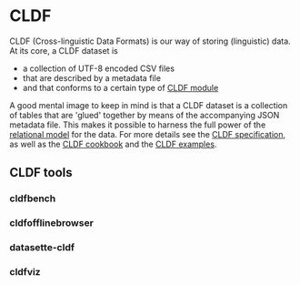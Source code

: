 # CLDF

CLDF (Cross-linguistic Data Formats) is our way of storing (linguistic) data. At
its core, a CLDF dataset is

- a collection of UTF-8 encoded CSV files
- that are described by a metadata file
- and that conforms to a certain type of [CLDF
  module](https://github.com/cldf/cldf#cldf-modules)

A good mental image to keep in mind is that a CLDF dataset is a collection of
tables that are 'glued' together by means of the accompanying JSON metadata
file. This makes it possible to harness the full power of the [relational
model](https://en.wikipedia.org/wiki/Relational_model) for the data. For more
details see the [CLDF specification](https://github.com/cldf/cldf), as well as
the [CLDF cookbook](https://github.com/cldf/cookbook) and the [CLDF
examples](https://github.com/cldf/cldf/tree/master/examples).

## CLDF tools

### cldfbench

### cldfofflinebrowser

### datasette-cldf

### cldfviz

